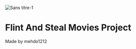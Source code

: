![Sans titre-1](https://github.com/user-attachments/assets/12fbf495-a73c-43dc-98d8-4a8c10a227f5)

# Flint And Steal Movies Project
Made by mehdo1212

